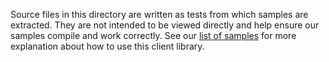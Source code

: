 Source files in this directory are written as tests from which samples are extracted.
They are not intended to be viewed directly and help ensure our samples compile and work correctly.
See our [list of samples](https://github.com/Azure/azure-sdk-for-net/tree/main/sdk/maps/Azure.Maps.Search/samples) for more explanation about how to use this client library.